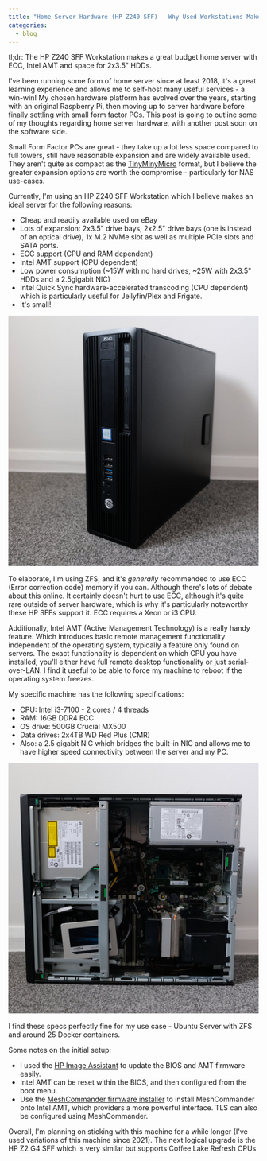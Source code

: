 ```yaml
---
title: "Home Server Hardware (HP Z240 SFF) - Why Used Workstations Make Great Home Servers"
categories:
  - blog 
---
```


tl;dr: The HP Z240 SFF Workstation makes a great budget home server with ECC, Intel AMT and space for 2x3.5" HDDs.

I've been running some form of home server since at least 2018, it's a great learning experience and allows me to self-host many useful services - a win-win! My chosen hardware platform has evolved over the years, starting with an original Raspberry Pi, then moving up to server hardware before finally settling with small form factor PCs. This post is going to outline some of my thoughts regarding home server hardware, with another post soon on the software side.

Small Form Factor PCs are great - they take up a lot less space compared to full towers, still have reasonable expansion and are widely available used. They aren't quite as compact as the [TinyMinyMicro](https://www.servethehome.com/introducing-project-tinyminimicro-home-lab-revolution/) format, but I believe the greater expansion options are worth the compromise - particularly for NAS use-cases.

Currently, I'm using an HP Z240 SFF Workstation which I believe makes an ideal server for the following reasons:

- Cheap and readily available used on eBay
- Lots of expansion: 2x3.5" drive bays, 2x2.5" drive bays (one is instead of an optical drive), 1x M.2 NVMe slot as well as multiple PCIe slots and SATA ports.
- ECC support (CPU and RAM dependent)
- Intel AMT support (CPU dependent)
- Low power consumption (~15W with no hard drives, ~25W with 2x3.5" HDDs and a 2.5gigabit NIC)
- Intel Quick Sync hardware-accelerated transcoding (CPU dependent) which is particularly useful for Jellyfin/Plex and Frigate.
- It's small!

![Exterior of the HP Z240 SFF](/assets/images/2025-02-27-home-server-hardware/exterior.jpg)

To elaborate, I'm using ZFS, and it's *generally* recommended to use ECC (Error correction code) memory if you can. Although there's lots of debate about this online. It certainly doesn't hurt to use ECC, although it's quite rare outside of server hardware, which is why it's particularly noteworthy these HP SFFs support it. ECC requires a Xeon or i3 CPU.

Additionally, Intel AMT (Active Management Technology) is a really handy feature. Which introduces basic remote management functionality independent of the operating system, typically a feature only found on servers. The exact functionality is dependent on which CPU you have installed, you'll either have full remote desktop functionality or just serial-over-LAN. I find it useful to be able to force my machine to reboot if the operating system freezes.

My specific machine has the following specifications:

- CPU: Intel i3-7100 - 2 cores / 4 threads
- RAM: 16GB DDR4 ECC
- OS drive: 500GB Crucial MX500
- Data drives: 2x4TB WD Red Plus (CMR)
- Also: a 2.5 gigabit NIC which bridges the built-in NIC and allows me to have higher speed connectivity between the server and my PC.

![Interior of the HP Z240 SFF](/assets/images/2025-02-27-home-server-hardware/interior.jpg)

I find these specs perfectly fine for my use case - Ubuntu Server with ZFS and around 25 Docker containers.

Some notes on the initial setup:

- I used the [HP Image Assistant](https://ftp.ext.hp.com/pub/caps-softpaq/cmit/HPIA.html) to update the BIOS and AMT firmware easily.
- Intel AMT can be reset within the BIOS, and then configured from the boot menu.
- Use the [MeshCommander firmware installer](https://www.meshcommander.com/meshcommander/firmware) to install MeshCommander onto Intel AMT, which providers a more powerful interface. TLS can also be configured using MeshCommander.

Overall, I'm planning on sticking with this machine for a while longer (I've used variations of this machine since 2021). The next logical upgrade is the HP Z2 G4 SFF which is very similar but supports Coffee Lake Refresh CPUs.

